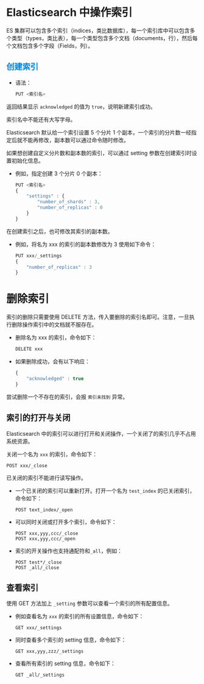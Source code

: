 # Elasticsearch 中操作索引

ES 集群可以包含多个索引（indices，类比数据库），每一个索引库中可以包含多个类型（types，类比表），每一个类型包含多个文档（documents，行），然后每个文档包含多个字段（Fields，列）。

## <font color="#0088dd">创建索引</font>

- 语法：

  ```js
  PUT <索引名>
  ```

返回结果显示 `acknowledged` 的值为 `true`，说明新建索引成功。

索引名中不能还有大写字母。

Elasticsearch 默认给一个索引设置 5 个分片 1 个副本，一个索引的分片数一经指定后就不能再修改，副本数可以通过命令随时修改。

如果想创建自定义分片数和副本数的索引，可以通过 setting 参数在创建索引时设置初始化信息。

- 例如，指定创建 3 个分片 0 个副本：

  ```js
  PUT <索引名>
  {
      "settings" : {
          "number_of_shards" : 3,
          "number_of_replicas" : 0
      }
  }
  ```

在创建索引之后，也可修改其索引的副本数。

- 例如，将名为 xxx 的索引的副本数修改为 3 使用如下命令：

  ```js
  PUT xxx/_settings
  {
      "number_of_replicas" : 3
  }
  ```

# 删除索引

索引的删除只需要使用 DELETE 方法，传入要删除的索引名即可。注意，一旦执行删除操作索引中的文档就不服存在。

- 删除名为 xxx 的索引，命令如下：

  ```js
  DELETE xxx
  ```

- 如果删除成功，会有以下响应：

  ```js
  {
      "acknowledged" : true
  }
  ```

尝试删除一个不存在的索引，会报 `索引未找到` 异常。

## 索引的打开与关闭

Elasticsearch 中的索引可以进行打开和关闭操作，一个关闭了的索引几乎不占用系统资源。

关闭一个名为 `xxx` 的索引，命令如下：

  ```
  POST xxx/_close
  ```

已关闭的索引不能进行读写操作。

- 一个已关闭的索引可以重新打开。打开一个名为 `test_index` 的已关闭索引，命令如下：

  ```
  POST text_index/_open
  ```

- 可以同时关闭或打开多个索引，命令如下：

  ```
  POST xxx,yyy,ccc/_close
  POST xxx,yyy,ccc/_open
  ```

- 索引的开关操作也支持通配符和`_all`，例如：

  ```
  POST test*/_close
  POST _all/_close
  ```

## 查看索引

使用 GET 方法加上 `_setting` 参数可以查看一个索引的所有配置信息。

- 例如查看名为 `xxx` 的索引的所有设置信息，命令如下：

  ```
  GET xxx/_settings
  ```

- 同时查看多个索引的 setting 信息，命令如下：

  ```
  GET xxx,yyy,zzz/_settings
  ```

- 查看所有索引的 setting 信息，命令如下：

  ```
  GET _all/_settings
  ```






